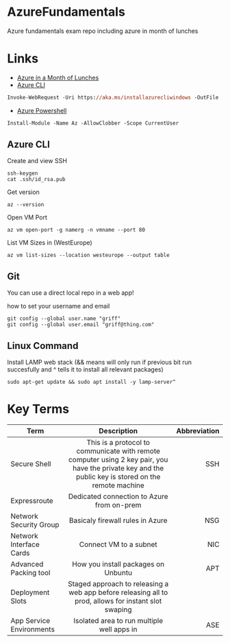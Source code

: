 # AzureFundamentals
Azure fundamentals exam repo including azure in month of lunches

# Links

* [Azure in a Month of Lunches](https://azure.microsoft.com/mediahandler/files/resourcefiles/learn-azure-in-a-month-of-lunches/Learn_Azure_in_a_Month_of_Lunches.pdf?fbclid=IwAR2uHzSGMSdq0Uvg61KvBYXtFf1O-NdI4lVKisjRQvDlW2UGYyVb5ZqqNFw)
* [Azure CLI](https://docs.microsoft.com/en-us/cli/azure/install-azure-cli-windows?view=azure-cli-latest)
```ps
Invoke-WebRequest -Uri https://aka.ms/installazurecliwindows -OutFile .\AzureCLI.msi; Start-Process msiexec.exe -Wait -ArgumentList '/I AzureCLI.msi /quiet
```
* [Azure Powershell](https://docs.microsoft.com/en-us/powershell/azure/install-az-ps?view=azps-2.5.0)
```ps
Install-Module -Name Az -AllowClobber -Scope CurrentUser
```
## Azure CLI

Create and view SSH
```
ssh-keygen
cat .ssh/id_rsa.pub
```

Get version
```
az --version
```

Open VM Port
```
az vm open-port -g namerg -n vmname --port 80
```

List VM Sizes in (WestEurope)
```
az vm list-sizes --location westeurope --output table
```

## Git

You can use a direct local repo in a web app!

how to set your username and email
```
git config --global user.name "griff"
git config --global user.email "griff@thing.com"
```

## Linux Command

Install LAMP web stack
(&& means will only run if previous bit run succesfully and ^ tells it to install all relevant packages)
```
sudo apt-get update && sudo apt install -y lamp-server^
```

# Key Terms

| Term   |      Description      |  Abbreviation |
|----------|:-------------:|------:|
| Secure Shell | This is a protocol to communicate with remote computer using 2 key pair, you have the private key and the public key is stored on the remote machine  | SSH  |
| Expressroute |  Dedicated connection to Azure from on-prem      |   |
| Network Security Group | Basicaly firewall rules in Azure | NSG |
| Network Interface Cards| Connect VM to a subnet | NIC |
| Advanced Packing tool | How you install packages on Unbuntu | APT |
| Deployment Slots | Staged approach to releasing a web app before releasing all to prod, allows for instant slot swaping |  |
| App Service Environments | Isolated area to run multiple well apps in | ASE |

